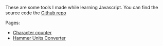 These are some tools I made while learning Javascript. 
You can find the source code the [Github repo](https://github.com/NachoK00l/javascript-tools)

Pages:

* [Character counter](/character-counter)
* [Hammer Units Converter](/hammer-units-converter)